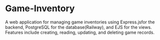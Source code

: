 # Game-Inventory
A web application for managing game inventories using Express.jsfor the backend, PostgreSQL for the database(Railway), and EJS for the views. Features include creating, reading, updating, and deleting game records.

